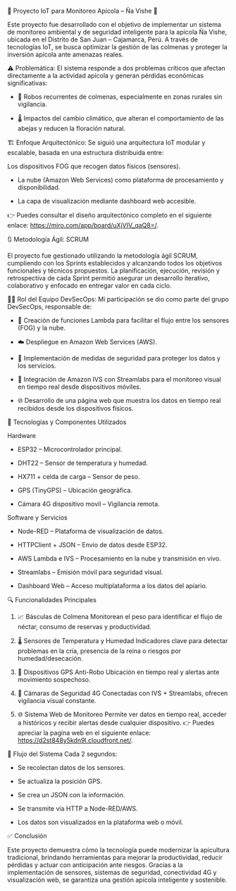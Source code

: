 🐝 Proyecto IoT para Monitoreo Apícola – Ña Vishe 🌱

Este proyecto fue desarrollado con el objetivo de implementar un sistema de monitoreo ambiental y de seguridad inteligente para la apícola Ña Vishe, ubicada en el Distrito de San Juan – Cajamarca, Perú. A través de tecnologías IoT, se busca optimizar la gestión de las colmenas y proteger la inversión apícola ante amenazas reales.

⚠️ Problemática:
El sistema responde a dos problemas críticos que afectan directamente a la actividad apícola y generan pérdidas económicas significativas:

- 🐝 Robos recurrentes de colmenas, especialmente en zonas rurales sin vigilancia.

- 🌡️ Impactos del cambio climático, que alteran el comportamiento de las abejas y reducen la floración natural.

🏗️ Enfoque Arquitectónico:
Se siguió una arquitectura IoT modular y escalable, basada en una estructura distribuida entre:

Los dispositivos FOG que recogen datos físicos (sensores).

- La nube (Amazon Web Services) como plataforma de procesamiento y disponibilidad.

- La capa de visualización mediante dashboard web accesible.

👉 Puedes consultar el diseño arquitectónico completo en el siguiente enlace: https://miro.com/app/board/uXjVIV_qaQ8=/.

🔃 Metodología Ágil: SCRUM

El proyecto fue gestionado utilizando la metodología ágil SCRUM, cumpliendo con los Sprints establecidos y alcanzando todos los objetivos funcionales y técnicos propuestos. La planificación, ejecución, revisión y retrospectiva de cada Sprint permitió asegurar un desarrollo iterativo, colaborativo y enfocado en entregar valor en cada ciclo.

👨‍💻 Rol del Equipo DevSecOps:
Mi participación se dio como parte del grupo DevSecOps, responsable de:

- 🔁 Creación de funciones Lambda para facilitar el flujo entre los sensores (FOG) y la nube.

- ☁️ Despliegue en Amazon Web Services (AWS).

- 🔐 Implementación de medidas de seguridad para proteger los datos y los servicios.

- 🎥 Integración de Amazon IVS con Streamlabs para el monitoreo visual en tiempo real desde dispositivos móviles.

- 🌐 Desarrollo de una página web que muestra los datos en tiempo real recibidos desde los dispositivos físicos.

🔧 Tecnologías y Componentes Utilizados

Hardware
- ESP32 – Microcontrolador principal.

- DHT22 – Sensor de temperatura y humedad.

- HX711 + celda de carga – Sensor de peso.

- GPS (TinyGPS) – Ubicación geográfica.

- Cámara 4G dispositivo movil – Vigilancia remota.

Software y Servicios
- Node-RED – Plataforma de visualización de datos.

- HTTPClient + JSON – Envío de datos desde ESP32.

- AWS Lambda e IVS – Procesamiento en la nube y transmisión en vivo.

- Streamlabs – Emisión móvil para seguridad visual.

- Dashboard Web – Acceso multiplataforma a los datos del apiario.

🔍 Funcionalidades Principales
1. 📈 Básculas de Colmena
Monitorean el peso para identificar el flujo de néctar, consumo de reservas y productividad.

2. 🌡️ Sensores de Temperatura y Humedad
Indicadores clave para detectar problemas en la cría, presencia de la reina o riesgos por humedad/desecación.

3. 📍 Dispositivos GPS Anti-Robo
Ubicación en tiempo real y alertas ante movimiento sospechoso.

4. 🎥 Cámaras de Seguridad 4G
Conectadas con IVS + Streamlabs, ofrecen vigilancia visual constante.

5. 🌐 Sistema Web de Monitoreo
Permite ver datos en tiempo real, acceder a históricos y recibir alertas desde cualquier dispositivo.
👉 Puedes apreciar la pagina web en el siguiente enlace: https://d2st848y5kdn9l.cloudfront.net/.

📡 Flujo del Sistema
Cada 2 segundos:

- Se recolectan datos de los sensores.

- Se actualiza la posición GPS.

- Se crea un JSON con la información.

- Se transmite vía HTTP a Node-RED/AWS.

- Los datos son visualizados en la plataforma web o móvil.

✅ Conclusión

Este proyecto demuestra cómo la tecnología puede modernizar la apicultura tradicional, brindando herramientas para mejorar la productividad, reducir pérdidas y actuar con anticipación ante riesgos. Gracias a la implementación de sensores, sistemas de seguridad, conectividad 4G y visualización web, se garantiza una gestión apícola inteligente y sostenible.
